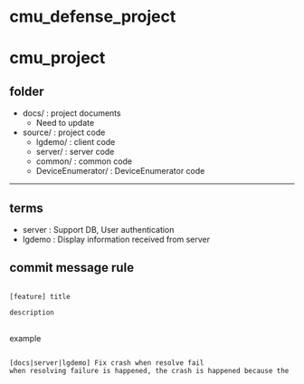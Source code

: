 # cmu_defense_project
# cmu_project

## folder
* docs/ : project documents
    * Need to update
* source/ : project code
    * lgdemo/ : client code
    * server/ : server code
	* common/ : common code
	* DeviceEnumerator/ : DeviceEnumerator code

---
## terms
* server : Support DB, User authentication
* lgdemo : Display information received from server

## commit message rule
<pre>
<code>
[feature] title

description
</code>
</pre>

example
<pre>
<code>
[docs|server|lgdemo] Fix crash when resolve fail
when resolving failure is happened, the crash is happened because the
</code>
</pre>
